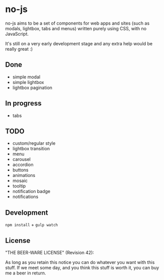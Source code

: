 no-js
=====

no-js aims to be a set of components for web apps and sites (such as
modals, lightbox, tabs and menus) written purely using CSS, with no JavaScript.

It's still on a very early development stage and any extra help would
be really great :)

## Done

* simple modal
* simple lightbox
* lightbox pagination

## In progress

* tabs

## TODO

* custom/regular style
* lightbox transition
* menu
* carousel
* accordion
* buttons
* animations
* mosaic
* tooltip
* notification badge
* notifications

## Development

```npm install``` + ```gulp watch```

## License

"THE BEER-WARE LICENSE" (Revision 42):

As long as you retain this notice you can do whatever you want with this stuff. If we meet some day, and you think this stuff is worth it, you can buy me a beer in return.
